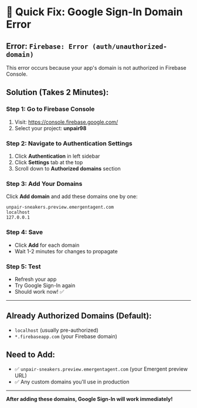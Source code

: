# 🔧 Quick Fix: Google Sign-In Domain Error

## Error: `Firebase: Error (auth/unauthorized-domain)`

This error occurs because your app's domain is not authorized in Firebase Console.

## Solution (Takes 2 Minutes):

### Step 1: Go to Firebase Console
1. Visit: https://console.firebase.google.com/
2. Select your project: **unpair98**

### Step 2: Navigate to Authentication Settings
1. Click **Authentication** in left sidebar
2. Click **Settings** tab at the top
3. Scroll down to **Authorized domains** section

### Step 3: Add Your Domains
Click **Add domain** and add these domains one by one:

```
unpair-sneakers.preview.emergentagent.com
localhost
127.0.0.1
```

### Step 4: Save
- Click **Add** for each domain
- Wait 1-2 minutes for changes to propagate

### Step 5: Test
- Refresh your app
- Try Google Sign-In again
- Should work now! ✅

---

## Already Authorized Domains (Default):
- `localhost` (usually pre-authorized)
- `*.firebaseapp.com` (your Firebase domain)

## Need to Add:
- ✅ `unpair-sneakers.preview.emergentagent.com` (your Emergent preview URL)
- ✅ Any custom domains you'll use in production

---

**After adding these domains, Google Sign-In will work immediately!**
